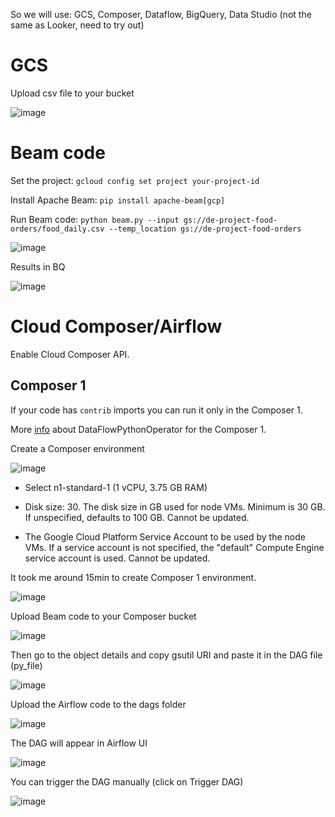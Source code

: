 So we will use: GCS, Composer, Dataflow, BigQuery, Data Studio (not the same as Looker, need to try out)

# GCS

Upload csv file to your bucket

![image](https://github.com/janaom/gcp-data-engineering-project-food-orders-etl/assets/83917694/d4a9ee6d-a590-4a44-bf82-79497d4d0361)




# Beam code

Set the project: `gcloud config set project your-project-id`

Install Apache Beam: `pip install apache-beam[gcp]`

Run Beam code: `python beam.py --input gs://de-project-food-orders/food_daily.csv --temp_location gs://de-project-food-orders`


![image](https://github.com/janaom/gcp-data-engineering-project-food-orders-etl/assets/83917694/6130ae85-b30a-4dc0-ac98-599294250bcb)

Results in BQ

![image](https://github.com/janaom/gcp-data-engineering-project-food-orders-etl/assets/83917694/9eb31561-5502-463e-8213-3a825b1434e2)


# Cloud Composer/Airflow 

Enable Cloud Composer API.

## Composer 1

If your code has `contrib` imports you can run it only in the Composer 1.

More [info](https://airflow.apache.org/docs/apache-airflow/1.10.5/_api/airflow/contrib/operators/dataflow_operator/index.html#airflow.contrib.operators.dataflow_operator.DataFlowPythonOperator) about DataFlowPythonOperator for the Composer 1.

Create a Composer environment

![image](https://github.com/janaom/gcp-data-engineering-project-food-orders-etl/assets/83917694/031c2d67-4a57-4139-a408-c8a51a02ed52)


 - Select n1-standard-1 (1 vCPU, 3.75 GB RAM)

 - Disk size: 30. The disk size in GB used for node VMs. Minimum is 30 GB. If unspecified, defaults to 100 GB. Cannot be updated. 

 - The Google Cloud Platform Service Account to be used by the node VMs. If a service account is not specified, the "default" Compute Engine service account is used. Cannot be updated. 

It took me around 15min to create Composer 1 environment. 

![image](https://github.com/janaom/gcp-data-engineering-project-food-orders-etl/assets/83917694/177f66db-9af2-439b-a12a-8278b66500a3)

Upload Beam code to your Composer bucket

![image](https://github.com/janaom/gcp-data-engineering-project-food-orders-etl/assets/83917694/cad8071f-ae4f-45ed-9fa6-96e153b4aa98)

Then go to the object details and copy gsutil URI and paste it in the DAG file (py_file)

![image](https://github.com/janaom/gcp-data-engineering-project-food-orders-etl/assets/83917694/dc1f7432-b812-4551-b188-a76e13258066)

Upload the Airflow code to the dags folder

![image](https://github.com/janaom/gcp-data-engineering-project-food-orders-etl/assets/83917694/c67d352b-87a5-452e-99e0-46087570859b)

The DAG will appear in Airflow UI

![image](https://github.com/janaom/gcp-data-engineering-project-food-orders-etl/assets/83917694/86cb3dfb-0dc4-4731-8d9b-87bad82a7530)

You can trigger the DAG manually (click on Trigger DAG)

![image](https://github.com/janaom/gcp-data-engineering-project-food-orders-etl/assets/83917694/2565b3f2-7a34-410d-8426-7f1863370a06)



